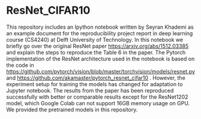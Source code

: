 # ResNet_CIFAR10
This repository includes an Ipython notebook written by Seyran Khademi as an example document for the reproducibility project report in deep learning course (CS4240) at Delft University of Technology. In this notebook we briefly go over the original ResNet paper https://arxiv.org/abs/1512.03385 and explain the steps to reproduce the Table 6 in the paper. 
The Pytorch implementation of the ResNet architecture used in the notebook is based on the code in https://github.com/pytorch/vision/blob/master/torchvision/models/resnet.py and https://github.com/akamaster/pytorch_resnet_cifar10 . However, the experiment setup for training the models has changed for adaptation to Jupyter notebook. The results from the paper has been reproduced successfully with better or comparable results except for the ResNet1202 model, which Google Colab can not support 16GB memory usage on GPU.   
We provided the pretrained models in this repository. 
